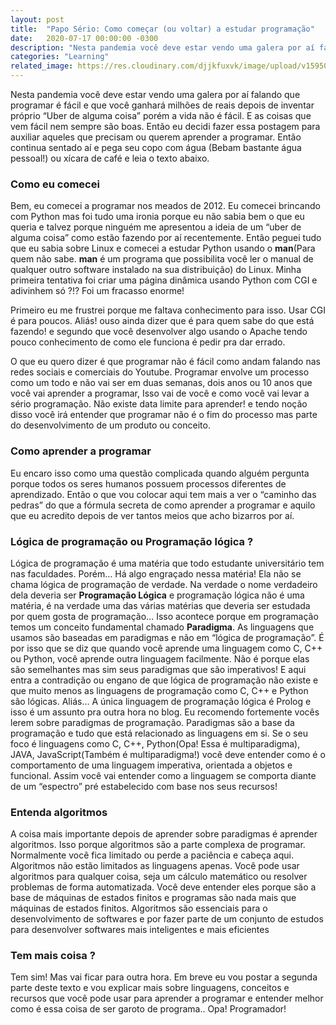 ```yaml
---
layout: post
title:  "Papo Sério: Como começar (ou voltar) a estudar programação"
date:   2020-07-17 00:00:00 -0300
description: "Nesta pandemia você deve estar vendo uma galera por aí falando que programar é fácil e que você ganhará milhões de reais depois de inventar próprio “Uber de alguma coisa” porém a vida não é fácil. E as coisas que vem fácil nem sempre são boas. Então eu decidi fazer essa postagem para auxiliar aqueles que precisam ou querem aprender a programar. "
categories: "Learning"
related_image: https://res.cloudinary.com/djjkfuxvk/image/upload/v1595023786/code-2434271_1280_bckxyg.jpg
---
```

Nesta pandemia você deve estar vendo uma galera por aí falando que programar é fácil e que você ganhará milhões de reais depois de inventar próprio “Uber de alguma coisa” porém a vida não é fácil. E as coisas que vem fácil nem sempre são boas. Então eu decidi fazer essa postagem para auxiliar aqueles que precisam ou querem aprender a programar. Então continua sentado aí e pega seu copo com água (Bebam bastante água pessoal!) ou xícara de café e leia o texto abaixo. 

### Como eu comecei
Bem, eu comecei a programar nos meados de 2012. Eu comecei brincando com Python mas foi tudo uma ironia porque eu não sabia bem o que eu queria e talvez porque ninguém me apresentou a ideia de um “uber de alguma coisa” como estão fazendo por aí recentemente. Então peguei tudo que eu sabia sobre Linux e comecei a estudar Python usando o **man**(Para quem não sabe. **man** é um programa que possibilita você ler o manual de qualquer outro software instalado na sua distribuição) do Linux. Minha primeira tentativa foi criar uma página dinâmica usando Python com CGI e adivinhem só ?!? Foi um fracasso enorme!

Primeiro eu me frustrei porque me faltava conhecimento para isso. Usar CGI é para poucos. Aliás! ouso ainda dizer que é para quem sabe do que está fazendo! e segundo que você desenvolver algo usando o Apache tendo pouco conhecimento de como ele funciona é pedir pra dar errado.

O que eu quero dizer é que programar não é fácil como andam falando nas redes sociais e comerciais do Youtube. Programar envolve um processo como um todo e não vai ser em duas semanas, dois anos ou 10 anos que você vai aprender a programar, Isso vai de você e como você vai levar a sério programação. Não existe data limite para aprender! e tendo noção disso você irá entender que programar não é o fim do processo mas parte do desenvolvimento de um produto ou conceito. 

### Como aprender a programar
Eu encaro isso como uma questão complicada quando alguém pergunta porque todos os seres humanos possuem processos diferentes de aprendizado. Então o que vou colocar aqui tem mais a ver o “caminho das pedras” do que a fórmula secreta de como aprender a programar e aquilo que eu acredito depois de ver tantos meios que acho bizarros por aí. 

### Lógica de programação ou Programação lógica ?
Lógica de programação é uma matéria que todo estudante universitário tem nas faculdades. Porém… Há algo engraçado nessa matéria! Ela não se chama lógica de programação de verdade. Na verdade o nome verdadeiro dela deveria ser **Programação Lógica** e programação lógica não é uma matéria, é na verdade uma das várias matérias que deveria ser estudada por quem gosta de programação… Isso acontece porque em programação temos um conceito fundamental chamado **Paradigma**. As linguagens que usamos são baseadas em paradigmas e não em “lógica de programação”. É por isso que se diz que quando você aprende uma linguagem como C, C++ ou Python, você aprende outra linguagem facilmente. Não é porque elas são semelhantes mas sim seus paradigmas que são imperativos! E aqui entra a contradição ou engano de que lógica de programação não existe e que muito menos as linguagens de programação como C, C++ e Python são lógicas. Aliás… A única linguagem de programação lógica é Prolog e isso é um assunto pra outra hora no blog. 
Eu recomendo fortemente vocês lerem sobre paradigmas de programação. Paradigmas são a base da programação e tudo que está relacionado as linguagens em si. Se o seu foco é linguagens como C, C++, Python(Opa! Essa é multiparadigma), JAVA, JavaScript(Também é multiparadigma!) você deve entender como é o comportamento de uma linguagem imperativa, orientada a objetos e funcional. Assim você vai entender como a linguagem se comporta diante de um “espectro” pré estabelecido com base nos seus recursos! 

### Entenda algoritmos
A coisa mais importante depois de aprender sobre paradigmas é aprender algoritmos. Isso porque algoritmos são a parte complexa de programar. Normalmente você fica limitado ou perde a paciência e cabeça aqui. Algoritmos não estão limitados as linguagens apenas. Você pode usar algoritmos para qualquer coisa, seja um cálculo matemático ou resolver problemas de forma automatizada. Você deve entender eles porque são a base de máquinas de estados finitos e programas são nada mais que máquinas de estados finitos. Algoritmos são essenciais para o desenvolvimento de softwares e por fazer parte de um conjunto de estudos para desenvolver softwares mais inteligentes e mais eficientes


### Tem mais coisa ?
Tem sim! Mas vai ficar para outra hora. Em breve eu vou postar a segunda parte deste texto e vou explicar mais sobre linguagens, conceitos e recursos que você pode usar para aprender a programar e entender melhor como é essa coisa de ser garoto de programa.. Opa! Programador!
